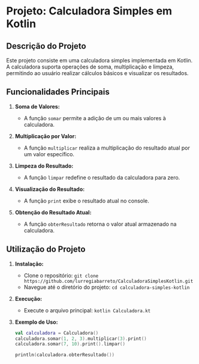 # Projeto: Calculadora Simples em Kotlin

## Descrição do Projeto

Este projeto consiste em uma calculadora simples implementada em Kotlin. A calculadora suporta operações de soma, multiplicação e limpeza, permitindo ao usuário realizar cálculos básicos e visualizar os resultados.

## Funcionalidades Principais

1. **Soma de Valores:**
   - A função `somar` permite a adição de um ou mais valores à calculadora.

2. **Multiplicação por Valor:**
   - A função `multiplicar` realiza a multiplicação do resultado atual por um valor específico.

3. **Limpeza do Resultado:**
   - A função `limpar` redefine o resultado da calculadora para zero.

4. **Visualização do Resultado:**
   - A função `print` exibe o resultado atual no console.

5. **Obtenção do Resultado Atual:**
   - A função `obterResultado` retorna o valor atual armazenado na calculadora.

## Utilização do Projeto

1. **Instalação:**
   - Clone o repositório: `git clone https://github.com/lurregiabarreto/CalculadoraSimplesKotlin.git`
   - Navegue até o diretório do projeto: `cd calculadora-simples-kotlin`

2. **Execução:**
   - Execute o arquivo principal: `kotlin Calculadora.kt`

3. **Exemplo de Uso:**
   ```kotlin
   val calculadora = Calculadora()
   calculadora.somar(1, 2, 3).multiplicar(3).print()
   calculadora.somar(7, 10).print().limpar()

   println(calculadora.obterResultado())
   ```
